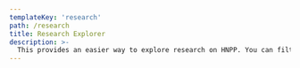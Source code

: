 ```yaml
---
templateKey: 'research'
path: /research
title: Research Explorer
description: >-
  This provides an easier way to explore research on HNPP. You can filter papers by category or availability, or explore top authors and keywords. Click the expander arrow to see the abstract and other details.
---
```

